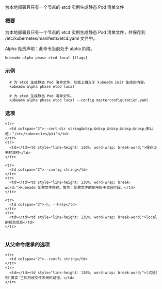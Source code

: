 
<!--
Generates the static Pod manifest file for a local, single-node etcd instance
-->
为本地部署且只有一个节点的 etcd 实例生成静态 Pod 清单文件

<!--
### Synopsis
-->
### 概要

<!--
Generates the static Pod manifest file for a local, single-node etcd instance and saves it to /etc/kubernetes/manifests/etcd.yaml file. 
-->
为本地部署且只有一个节点的 etcd 实例生成静态 Pod 清单文件，并保存到 /etc/kubernetes/manifests/etcd.yaml 文件中。

<!--
Alpha Disclaimer: this command is currently alpha.
-->
Alpha 免责声明：此命令当前处于 alpha 阶段。

```
kubeadm alpha phase etcd local [flags]
```

<!--
### Examples
-->
### 示例

<!--
```
  # Generates the static Pod manifest file for etcd, functionally
  # equivalent to what generated by kubeadm init.
  kubeadm alpha phase etcd local
  
  #  Generates the static Pod manifest file for etcd.
  kubeadm alpha phase etcd local --config masterconfiguration.yaml
```
-->

```
  # 为 etcd 生成静态 Pod 清单文件，功能上相当于 kubeadm init 生成的内容。
  kubeadm alpha phase etcd local
  
  # 为 etcd 生成静态 Pod 清单文件。
  kubeadm alpha phase etcd local --config masterconfiguration.yaml
```

<!--
### Options
-->
### 选项

<!--
<table style="width: 100%; table-layout: fixed;">
  <colgroup>
    <col span="1" style="width: 10px;" />
    <col span="1" />
  </colgroup>
  <tbody>

    <tr>
      <td colspan="2">--cert-dir string&nbsp;&nbsp;&nbsp;&nbsp;&nbsp;Default: "/etc/kubernetes/pki"</td>
    </tr>
    <tr>
      <td></td><td style="line-height: 130%; word-wrap: break-word;">The path where certificates are stored</td>
    </tr>

    <tr>
      <td colspan="2">--config string</td>
    </tr>
    <tr>
      <td></td><td style="line-height: 130%; word-wrap: break-word;">Path to kubeadm config file. WARNING: Usage of a configuration file is experimental</td>
    </tr>

    <tr>
      <td colspan="2">-h, --help</td>
    </tr>
    <tr>
      <td></td><td style="line-height: 130%; word-wrap: break-word;">help for local</td>
    </tr>

  </tbody>
</table>
-->

<table style="width: 100%; table-layout: fixed;">
  <colgroup>
    <col span="1" style="width: 10px;" />
    <col span="1" />
  </colgroup>
  <tbody>

    <tr>
      <td colspan="2">--cert-dir string&nbsp;&nbsp;&nbsp;&nbsp;&nbsp;默认值："/etc/kubernetes/pki"</td>
    </tr>
    <tr>
      <td></td><td style="line-height: 130%; word-wrap: break-word;">保存证书的路径</td>
    </tr>

    <tr>
      <td colspan="2">--config string</td>
    </tr>
    <tr>
      <td></td><td style="line-height: 130%; word-wrap: break-word;">kubeadm 配置文件路径。警告：配置文件的使用处于试验阶段。</td>
    </tr>

    <tr>
      <td colspan="2">-h, --help</td>
    </tr>
    <tr>
      <td></td><td style="line-height: 130%; word-wrap: break-word;">local 的帮助信息</td>
    </tr>

  </tbody>
</table>

<!--
### Options inherited from parent commands
-->
### 从父命令继承的选项

<!--
<table style="width: 100%; table-layout: fixed;">
  <colgroup>
    <col span="1" style="width: 10px;" />
    <col span="1" />
  </colgroup>
  <tbody>

    <tr>
      <td colspan="2">--rootfs string</td>
    </tr>
    <tr>
      <td></td><td style="line-height: 130%; word-wrap: break-word;">[EXPERIMENTAL] The path to the 'real' host root filesystem.</td>
    </tr>

  </tbody>
</table>
-->
<table style="width: 100%; table-layout: fixed;">
  <colgroup>
    <col span="1" style="width: 10px;" />
    <col span="1" />
  </colgroup>
  <tbody>

    <tr>
      <td colspan="2">--rootfs string</td>
    </tr>
    <tr>
      <td></td><td style="line-height: 130%; word-wrap: break-word;">[试验] 到'真实'主机的根文件系统的路径。</td>
    </tr>

  </tbody>
</table>
